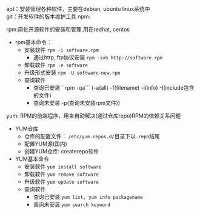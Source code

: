 apt：安装管理各种软件，主要在debian, ubuntu linux系统中<br>
git：开发软件的版本维护工具
npm: 

rpm:简化开源软件的安装和管理,用在redhat, centos
- rpm基本命令：
    - 安装软件 ```rpm -i software.rpm```
        - 通过http, ftp协议安装 ```rpm -ivh http://software.rpm```
    - 卸载软件 ```rpm -e software```
    - 升级形式安装  ```rpm -U software-new.rpm```  
    - 查询软件 
        - 查询已安装   ``rpm -qa``` (-a(all) -f(filename) -i(info) -I(include包含的文件) 
        - 查询未安装    -p(查询未安装rpm文件))

yum: RPM的前端程序，用来自动解决(通过仓库repo)RPM的依赖关系问题    
- YUM仓库
    - 仓库的配置文件： ```/etc/yum.repos.d/```目录下以```.repo```结尾
    - 配置YUM源(国内)
    - 创建YUM仓库: createrepo软件
- YUM基本命令
    - 安装软件  ```yum install software```
    - 卸载软件   ```yum remove software```
    - 升级软件    ```yum update software```
    - 查询软件    
        - 查询已安装 ```yum list, yum info packagename```
        - 查询未安装  ```yum search keyword```
